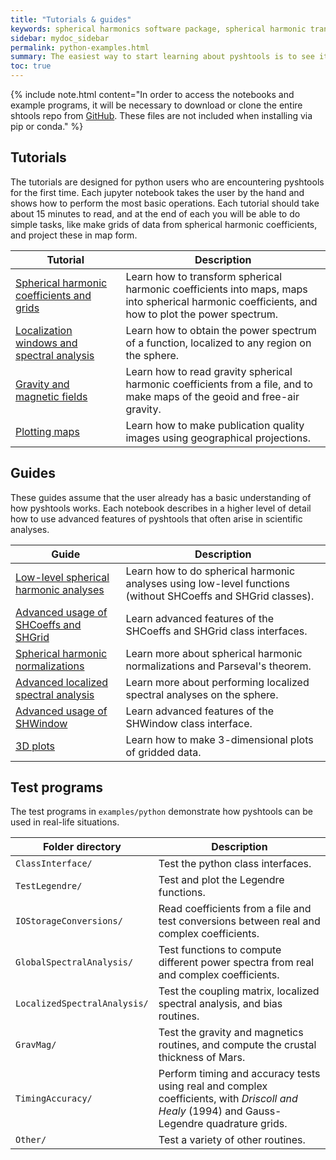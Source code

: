 ```yaml
---
title: "Tutorials & guides"
keywords: spherical harmonics software package, spherical harmonic transform, legendre functions, multitaper spectral analysis, fortran, Python, gravity, magnetic field
sidebar: mydoc_sidebar
permalink: python-examples.html
summary: The easiest way to start learning about pyshtools is to see it in action in a jupyter notebook. Start with the tutorials, and then move on to the guides and example code.
toc: true
---
```


<style>
table:nth-of-type(n) {
    display:table;
    width:100%;
}
table:nth-of-type(n) th:nth-of-type(2) {
    width:65%;
}
</style>

{% include note.html content="In order to access the notebooks and example programs, it will be necessary to download or clone the entire shtools repo from [GitHub](https://github.com/SHTOOLS/SHTOOLS/). These files are not included when installing via pip or conda." %}

## Tutorials

The tutorials are designed for python users who are encountering pyshtools for the first time. Each jupyter notebook takes the user by the hand and shows how to perform the most basic operations. Each tutorial should take about 15 minutes to read, and at the end of each you will be able to do simple tasks, like make grids of data from spherical harmonic coefficients, and project these in map form.

| Tutorial | Description |
| ------------- | ----------- |
| <a href="pages/mydoc/notebooks/grids-and-coefficients.html" target="_blank" rel="noopener">Spherical harmonic coefficients and grids</a> | Learn how to transform spherical harmonic coefficients into maps, maps into spherical harmonic coefficients, and how to plot the power spectrum. |
| <a href="pages/mydoc/notebooks/localized-spectral-analysis.html" target="_blank" rel="noopener">Localization windows and spectral analysis</a> | Learn how to obtain the power spectrum of a function, localized to any region on the sphere. |
| <a href="pages/mydoc/notebooks/gravity-and-magnetic-fields.html" target="_blank" rel="noopener">Gravity and magnetic fields</a> | Learn how to read gravity spherical harmonic coefficients from a file, and to make maps of the geoid and free-air gravity. |
| <a href="pages/mydoc/notebooks/plotting-maps.html" target="_blank" rel="noopener">Plotting maps</a> | Learn how to make publication quality images using geographical projections. |


## Guides

These guides assume that the user already has a basic understanding of how pyshtools works. Each notebook describes in a higher level of detail how to use advanced features of pyshtools that often arise in scientific analyses.

| Guide | Description |
| ------------- | ----------- |
| <a href="pages/mydoc/notebooks/low-level-spherical-harmonic-analyses.html" target="_blank" rel="noopener">Low-level spherical harmonic analyses</a> | Learn how to do spherical harmonic analyses using low-level functions (without SHCoeffs and SHGrid classes). |
| <a href="pages/mydoc/notebooks/advanced-shcoeffs-and-shgrid-usage.html" target="_blank" rel="noopener">Advanced usage of SHCoeffs and SHGrid</a> | Learn advanced features of the SHCoeffs and SHGrid class interfaces. |
| <a href="pages/mydoc/notebooks/spherical-harmonic-normalizations.html" target="_blank" rel="noopener">Spherical harmonic normalizations</a> | Learn more about spherical harmonic normalizations and Parseval's theorem. |
| <a href="pages/mydoc/notebooks/advanced-localized-spectral-analysis.html" target="_blank" rel="noopener">Advanced localized spectral analysis</a> | Learn more about performing localized spectral analyses on the sphere. |
| <a href="pages/mydoc/notebooks/advanced-shwindow-usage.html" target="_blank" rel="noopener">Advanced usage of SHWindow</a> | Learn advanced features of the SHWindow class interface. |
| <a href="pages/mydoc/notebooks/3d-plots.html" target="_blank" rel="noopener">3D plots</a> | Learn how to make 3-dimensional plots of gridded data. |


## Test programs

The test programs in `examples/python` demonstrate how pyshtools can be used in real-life situations.

| Folder directory | Description |
| ------------- | ----------- |
| `ClassInterface/` | Test the python class interfaces. |
| `TestLegendre/` | Test and plot the Legendre functions. |
| `IOStorageConversions/` | Read coefficients from a file and test conversions between real and complex coefficients. |
| `GlobalSpectralAnalysis/` | Test functions to compute different power spectra from real and complex coefficients. |
| `LocalizedSpectralAnalysis/` | Test the coupling matrix, localized spectral analysis, and bias routines. |
| `GravMag/` | Test the gravity and magnetics routines, and compute the crustal thickness of Mars.|
| `TimingAccuracy/` | Perform timing and accuracy tests using real and complex coefficients, with *Driscoll and Healy* (1994) and Gauss-Legendre quadrature grids.|
| `Other/` | Test a variety of other routines.|
